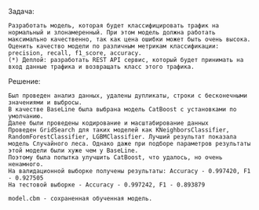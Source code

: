 Задача:

    Разработать модель, которая будет классифицировать трафик на нормальный и злонамеренный. При этом модель должна работать максимально качественно, так как цена ошибки может быть очень высока.
    Оценить качество модели по различным метрикам классификации: precision, recall, f1_score, accuracy.
    (*) Деплой: разработать REST API сервис, который будет принимать на вход данные трафика и возвращать класс этого трафика.

Решение:

    Был проведен анализ данных, удалены дупликаты, строки с бесконечными значениями и выбросы.
    В качестве BaseLine была выбрана модель CatBoost с установками по умолчанию.
    Далее были проведены кодирование и масштабирование данных
    Проведен GridSearch для таких моделей как KNeighborsClassifier, RandomForestClassifier, LGBMClassifier. Лучший результат показала модель Случайного леса. Однако даже при подборе параметров результаты этой модели были хуже чем у BaseLine.
    Поэтому была попытка улучшить CatBoost, что удалось, но очень ненамного. 
    На валидационной выборке получены результаты: Accuracy - 0.997420, F1 - 0.927505
    На тестовой выборке - Accuracy - 0.997242, F1 - 0.893879

    model.cbm - сохраненная обученная модель.
